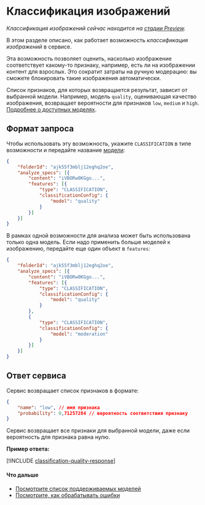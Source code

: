 # Классификация изображений

_Классификация изображений сейчас находится на [стадии Preview](/docs/overview/concepts/launch-stages)._

В этом разделе описано, как работает возможность _классификация изображений_ в сервисе.

Эта возможность позволяет оценить, насколько изображение соответствует какому-то признаку, например, есть ли на изображении контент для взрослых. Это сократит затраты на ручную модерацию: вы сможете блокировать такие изображения автоматически.

Список признаков, для которых возвращается результат, зависит от выбранной модели. Например, модель `quality`, оценивающая качество изображения, возвращает вероятности для признаков `low`, `medium` и `high`. [Подробнее о доступных моделях](supported-models.md).

## Формат запроса

Чтобы использовать эту возможность, укажите `CLASSIFICATION` в типе возможности и передайте название [модели](supported-models.md):

```json
{
    "folderId": "ajk55f3mblj12eghq2oe",
    "analyze_specs": [{
        "content": "iVBORw0KGgo...",
        "features": [{
            "type": "CLASSIFICATION",
            "classificationConfig": {
                "model": "quality"
            }
        }]
    }]
}
```

В рамках одной возможности для анализа может быть использована только одна модель. Если надо применить больше моделей к изображению, передайте еще один объект в `features`:

```json
{
    "folderId": "ajk55f3mblj12eghq2oe",
    "analyze_specs": [{
        "content": "iVBORw0KGgo...",
        "features": [{
            "type": "CLASSIFICATION",
            "classificationConfig": {
                "model": "quality"
            }
        },
        {
            "type": "CLASSIFICATION",
            "classificationConfig": {
                "model": "moderation"
            }
        }]
    }]
}
```


## Ответ сервиса

Сервис возвращает список признаков в формате:

```json
{
    "name": "low", // имя признака
    "probability": 0,71257284 // вероятность соответствия признаку
}
```

Сервис возвращает все признаки для выбранной модели, даже если вероятность для признака равна нулю.

**Пример ответа:**

[!INCLUDE [classification-quality-response](../../../_includes/vision/classification-quality-response.md)]

#### Что дальше

* [Посмотрите список поддерживаемых моделей](supported-models.md)
* [Посмотрите, как обрабатывать ошибки](../../api-ref/errors-handling.md)